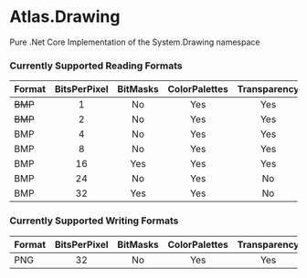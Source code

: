 # Atlas.Drawing
Pure .Net Core Implementation of the System.Drawing namespace

### Currently Supported Reading Formats

| Format        | BitsPerPixel  | BitMasks | ColorPalettes | Transparency  | Compression |
| ------------- |:-------------:|:--------:|:-------------:|:-------------:|:-----------:|
| ~~BMP~~       | 1             | No       | Yes           | Yes           | No          |
| ~~BMP~~       | 2             | No       | Yes           | Yes           | No          |
| BMP           | 4             | No       | Yes           | Yes           | RLE4        |
| BMP           | 8             | No       | Yes           | Yes           | RLE8        |
| BMP           | 16            | Yes      | Yes           | Yes           | No          |
| BMP           | 24            | No       | Yes           | No            | No          |
| BMP           | 32            | Yes      | Yes           | No            | No          |

### Currently Supported Writing Formats

| Format        | BitsPerPixel  | BitMasks | ColorPalettes | Transparency  | Compression |
| ------------- |:-------------:|:--------:|:-------------:|:-------------:|:-----------:|
| PNG           | 32            | No       | Yes           | Yes           | zlib        |